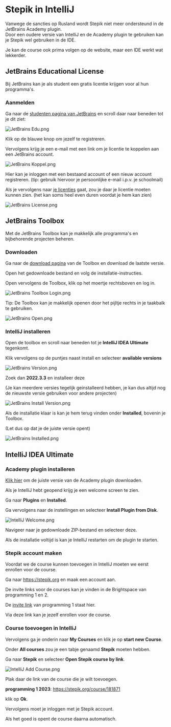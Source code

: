 # Stepik in IntelliJ

Vanwege de sancties op Rusland wordt Stepik niet meer ondersteund in de JetBrains Academy plugin.<br>
Door een oudere versie van IntelliJ en de Academy plugin te gebruiken kan je Stepik wel gebruiken in de IDE.

Je kan de course ook prima volgen op de website, maar een IDE werkt wat lekkerder.

## JetBrains Educational License

Bij JetBrains kan je als student een gratis licentie krijgen voor al hun programma's.

### Aanmelden

Ga naar de [studenten pagina van JetBrains](https://www.jetbrains.com/community/education/#students)
en scroll daar naar beneden tot je dit ziet:

![JetBrains Edu.png](Images/JetBrains%20Edu.png )

Klik op de blauwe knop om jezelf te registreren.

Vervolgens krijg je een e-mail met een link om je licentie te koppelen aan een JetBrains account.

![JetBrains Koppel.png](Images/JetBrains%20Koppel.png)

Hier kan je inloggen met een bestaand account of een nieuw account registreren.
(tip: gebruik hiervoor je persoonlijke e-mail i.p.v. je schoolmail)

Als je vervolgens naar [je licenties](https://account.jetbrains.com/licenses) gaat,
zou je daar je licentie moeten kunnen zien.
(het kan soms heel even duren voordat je hem kan zien)

![JetBrains License.png](Images/JetBrains%20License.png)

## JetBrains Toolbox

Met de JetBrains Toolbox kan je makkelijk alle programma's en bijbehorende projecten beheren.

### Downloaden

Ga naar de [download pagina](https://www.jetbrains.com/toolbox-app/) van de Toolbox en download de laatste versie.

Open het gedownloade bestand en volg de installatie-instructies.

Open vervolgens de Toolbox, klik op het moertje rechtsboven en log in.

![JetBrains Toolbox Login.png](Images/JetBrains%20Toolbox%20Login.png)

Tip: De Toolbox kan je makkelijk openen door het pijltje rechts in je taakbalk te gebruiken.

![JetBrains Open.png](Images/JetBrains%20Open.png)

### IntelliJ installeren

Open de toolbox en scroll naar beneden tot je **IntelliJ IDEA Ultimate** tegenkomt.

Klik vervolgens op de puntjes naast install en selecteer **available versions**

![JetBrains Version.png](Images/JetBrains%20Version.png)

Zoek dan **2022.3.3** en installeer deze

(Je kan meerdere versies tegelijk geinstalleerd hebben, je kan dus altijd nog de nieuwste versie gebruiken voor andere projecten)

![JetBrains Install Version.png](Images/JetBrains%20Install%20Version.png)

Als de installatie klaar is kan je hem terug vinden onder **Installed**, bovenin je Toolbox.

(Let dus op dat je de juiste versie opent)

![JetBrains Installed.png](Images/JetBrains%20Installed.png)

## IntelliJ IDEA Ultimate

### Academy plugin installeren

[Klik hier](https://github.com/ThijsKamphuis/stepik-intellij-guide/raw/main/JetBrainsAcademy-2023.2-2022.3-431.zip)
om de juiste versie van de Academy plugin downloaden.

Als je IntelliJ hebt geopend krijg je een welcome screen te zien.

Ga naar **Plugins** en **Installed**.

Ga vervolgens naar de instellingen en selecteer **Install Plugin from Disk**.

![IntelliJ Welcome.png](Images%2FIntelliJ%20Welcome.png)

Navigeer naar je gedownloade ZIP-bestand en selecteer deze.

Als de installatie voltijd is kan je IntelliJ restarten om de plugin te starten.

### Stepik account maken

Voordat we de course kunnen toevoegen in IntelliJ moeten we eerst enrollen voor de course.

Ga naar https://stepik.org en maak een account aan.

De invite links voor de courses kan je vinden in de Brightspace van programming 1 en 2.

De [invite link](https://stepik.org/invitation/e5b6ee21d873b9acc67e8c437e3f942cfd4dbf59/) van programming 1 staat hier.

Via deze link kan je jezelf enrollen voor de course.

### Course toevoegen in IntelliJ

Vervolgens ga je onderin naar **My Courses** en klik je op **start new Course**.

Onder **All courses** zou je een tabje genaamd **Stepik** moeten hebben.

Ga naar **Stepik** en selecteer **Open Stepik course by link**.

![IntelliJ Add Course.png](Images%2FIntelliJ%20Add%20Course.png)

Plak daar de link van de course die je wilt toevoegen.

**programming 1 2023**: https://stepik.org/course/181871

klik op **Ok**.

Vervolgens moet je inloggen met je Stepik account.

Als het goed is opent de course daarna automatisch.


